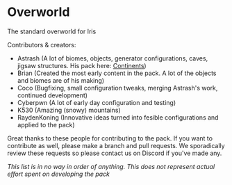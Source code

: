 # Overworld
The standard overworld for Iris


Contributors & creators:
- Astrash (A lot of biomes, objects, generator configurations, caves, jigsaw structures. His pack here: [Continents](https://github.com/Astrashh/Continents))
- Brian (Created the most early content in the pack. A lot of the objects and biomes are of his making)
- Coco (Bugfixing, small configuration tweaks, merging Astrash's work, continued development)
- Cyberpwn (A lot of early day configuration and testing)
- K530 (Amazing (snowy) mountains)
- RaydenKoning (Innovative ideas turned into fesible configurations and applied to the pack)

Great thanks to these people for contributing to the pack.
If you want to contribute as well, please make a branch and pull requests.
We sporadically review these requests so please contact us on Discord if you've made any.

*This list is in no way in order of anything. This does not represent actual effort spent on developing the pack*
